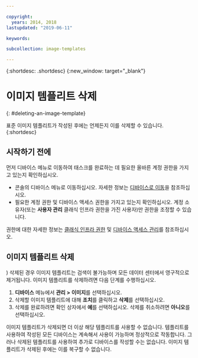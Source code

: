 ```yaml
---

copyright:
  years: 2014, 2018
lastupdated: "2019-06-11"

keywords:

subcollection: image-templates

---
```


{:shortdesc: .shortdesc}
{:new_window: target="_blank"}

# 이미지 템플리트 삭제
{: #deleting-an-image-template}

표준 이미지 템플리트가 작성된 후에는 언제든지 이를 삭제할 수 있습니다.
{:shortdesc}

## 시작하기 전에
먼저 디바이스 메뉴로 이동하여 태스크를 완료하는 데 필요한 올바른 계정 권한을 가지고 있는지 확인하십시오. 

* 콘솔의 디바이스 메뉴로 이동하십시오. 자세한 정보는 [디바이스로 이동](/docs/infrastructure/image-templates?topic=virtual-servers-navigating-devices)을 참조하십시오. 
* 필요한 계정 권한 및 디바이스 액세스 권한을 가지고 있는지 확인하십시오. 계정 소유자(또는 **사용자 관리** 클래식 인프라 권한을 가진 사용자)만 권한을 조정할 수 있습니다. 

권한에 대한 자세한 정보는 [클래식 인프라 권한](/docs/iam?topic=iam-infrapermission#infrapermission) 및 [디바이스 액세스 관리](/docs/vsi?topic=virtual-servers-managing-device-access)를 참조하십시오. 

## 이미지 템플리트 삭제
)
삭제된 경우 이미지 템플리트는 검색이 불가능하며
모든 데이터 센터에서 영구적으로 제거됩니다. 이미지 템플리트를 삭제하려면 다음 단계를 수행하십시오.

1. **디바이스** 메뉴에서 **관리 > 이미지**를 선택하십시오. 
2. 삭제할 이미지 템플리트에 대해 **조치**를 클릭하고 **삭제**를 선택하십시오.
3. 삭제를 완료하려면 확인 상자에서 **예**를 선택하십시오. 삭제를 취소하려면 **아니오**를 선택하십시오.

이미지 템플리트가 삭제되면 더 이상 해당 템플리트를 사용할 수 없습니다. 템플리트를 사용하여 작성된 모든 디바이스는 계속해서 사용이 가능하며
정상적으로 작동합니다. 그러나 삭제된 템플리트를 사용하여 추가로 디바이스를 작성할 수는 없습니다. 이미지 템플리트가 삭제된 후에는 이를 복구할 수 없습니다.
